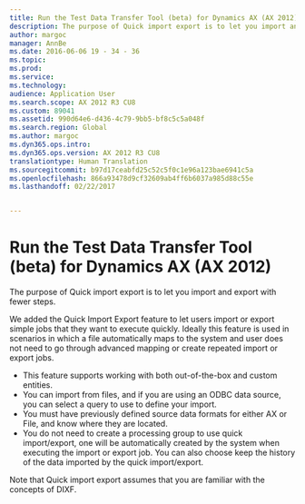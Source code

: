 ```yaml
---
title: Run the Test Data Transfer Tool (beta) for Dynamics AX (AX 2012)
description: The purpose of Quick import export is to let you import and export with fewer steps.
author: margoc
manager: AnnBe
ms.date: 2016-06-06 19 - 34 - 36
ms.topic: 
ms.prod: 
ms.service: 
ms.technology: 
audience: Application User
ms.search.scope: AX 2012 R3 CU8
ms.custom: 89041
ms.assetid: 990d64e6-d436-4c79-9bb5-bf8c5c5a048f
ms.search.region: Global
ms.author: margoc
ms.dyn365.ops.intro: 
ms.dyn365.ops.version: AX 2012 R3 CU8
translationtype: Human Translation
ms.sourcegitcommit: b97d17ceabfd25c52c5f0c1e96a123bae6941c5a
ms.openlocfilehash: 866a93478d9cf32609ab4ff6b6037a985d88c55e
ms.lasthandoff: 02/22/2017


---
```


# <a name="run-the-test-data-transfer-tool-beta-for-dynamics-ax-ax-2012"></a>Run the Test Data Transfer Tool (beta) for Dynamics AX (AX 2012)

The purpose of Quick import export is to let you import and export with fewer steps.

We added the Quick Import Export feature to let users import or export simple jobs that they want to execute quickly. Ideally this feature is used in scenarios in which a file automatically maps to the system and user does not need to go through advanced mapping or create repeated import or export jobs.

-   This feature supports working with both out-of-the-box and custom entities.
-   You can import from files, and if you are using an ODBC data source, you can select a query to use to define your import.
-   You must have previously defined source data formats for either AX or File, and know where they are located.
-   You do not need to create a processing group to use quick import/export, one will be automatically created by the system when executing the import or export job. You can also choose keep the history of the data imported by the quick import/export.

  Note that Quick import export assumes that you are familiar with the concepts of DIXF.


